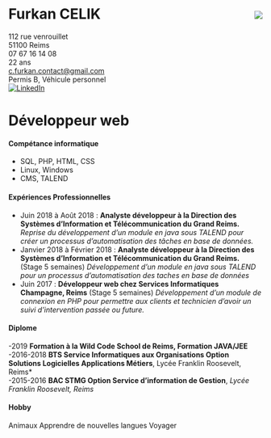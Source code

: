 # Furkan CELIK &nbsp;&nbsp;&nbsp;&nbsp;&nbsp;&nbsp;&nbsp;&nbsp;&nbsp;&nbsp;&nbsp;&nbsp;&nbsp;&nbsp;&nbsp;&nbsp;&nbsp;&nbsp;&nbsp;&nbsp;&nbsp;&nbsp;&nbsp;&nbsp;&nbsp;&nbsp;&nbsp;&nbsp;&nbsp;&nbsp;&nbsp;&nbsp;&nbsp;&nbsp;&nbsp;&nbsp;&nbsp;&nbsp;&nbsp;&nbsp;&nbsp;&nbsp;&nbsp;&nbsp;&nbsp;![](https://image.noelshack.com/fichiers/2019/21/5/1558687597-20190212-142207-1.jpg) 
112 rue venrouillet  
51100 Reims  
07 67 16 14 08  
22 ans  
c.furkan.contact@gmail.com  
Permis B, Véhicule personnel  
[![LinkedIn](https://cdn3.iconfinder.com/data/icons/socialnetworking/32/linkedin.png)](https://www.linkedin.com/in/furkan-celik-8950a8138/)

# Développeur web

#### Compétance informatique 
  - SQL, PHP, HTML, CSS
  - Linux, Windows
  - CMS, TALEND


#### Expériences Professionnelles

  - Juin 2018 à Août 2018 :
**Analyste développeur à la Direction des Systèmes
d’Information et Télécommunication du Grand Reims.**
_Reprise du développement d’un module en java sous
TALEND pour créer un processus d’automatisation des
tâches en base de données._
  - Janvier 2018 à Février 2018 :
**Analyste développeur à la Direction des Systèmes
d’Information et Télécommunication du Grand Reims.**
(Stage 5 semaines)
*Développement d’un module en java sous TALEND pour
un processus d’automatisation des taches en base de
données*
- Juin 2017 :
**Développeur web chez Services Informatiques
Champagne, Reims** (Stage 5 semaines)
*Développement d’un module de connexion en PHP pour
permettre aux clients et technicien d’avoir un suivi
d’intervention passée ou future.*

#### Diplome
-2019
**Formation à la Wild Code School de Reims, Formation JAVA/JEE**  
-2016-2018
**BTS Service Informatiques aux Organisations Option Solutions Logicielles
Applications Métiers**, Lycée Franklin Roosevelt, Reims*  
-2015-2016
**BAC STMG Option Service d’information de Gestion**, *Lycée Franklin Roosevelt,
Reims*

#### Hobby
Animaux
Apprendre de nouvelles langues
Voyager



